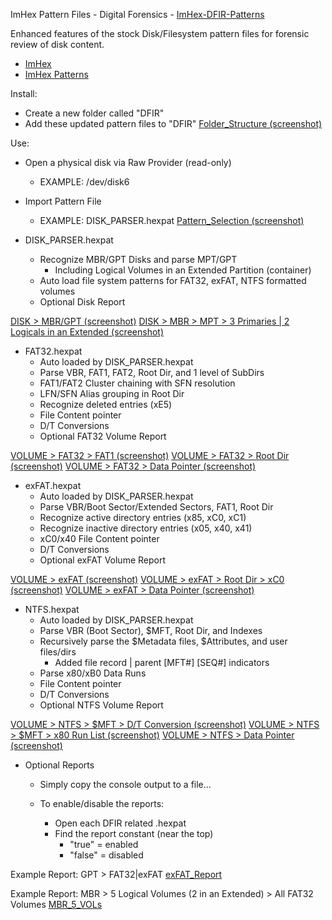 ImHex Pattern Files - Digital Forensics
	- [ImHex-DFIR-Patterns](https://github.com/Xtreme-Liberty/ImHex-DFIR-Patterns)

Enhanced features of the stock Disk/Filesystem pattern files for forensic review of disk content.
  - [ImHex](https://github.com/WerWolv/ImHex)
  - [ImHex Patterns](https://github.com/WerWolv/ImHex-Patterns)

Install:
  - Create a new folder called "DFIR"
  - Add these updated pattern files to "DFIR"
[Folder_Structure (screenshot)](https://github.com/Xtreme-Liberty/ImHex-DFIR-Patterns/blob/main/screenshots/1-Folder_Structure.png)

Use:
  - Open a physical disk via Raw Provider (read-only)
      - EXAMPLE: /dev/disk6
  - Import Pattern File
      - EXAMPLE: DISK_PARSER.hexpat
[Pattern_Selection (screenshot)](https://github.com/Xtreme-Liberty/ImHex-DFIR-Patterns/blob/main/screenshots/2-DISK_PARSER-Pattern.png)

  - DISK_PARSER.hexpat
      - Recognize MBR/GPT Disks and parse MPT/GPT
        - Including Logical Volumes in an Extended Partition (container) 
      - Auto load file system patterns for FAT32, exFAT, NTFS formatted volumes
      - Optional Disk Report

[DISK > MBR/GPT (screenshot)](https://github.com/Xtreme-Liberty/ImHex-DFIR-Patterns/blob/main/screenshots/3-DISK-HYBRID.png)
[DISK > MBR > MPT > 3 Primaries | 2 Logicals in an Extended (screenshot)](https://github.com/Xtreme-Liberty/ImHex-DFIR-Patterns/blob/main/screenshots/3a-DISK-MBR.png)
    
  - FAT32.hexpat
      - Auto loaded by DISK_PARSER.hexpat
      - Parse VBR, FAT1, FAT2, Root Dir, and 1 level of SubDirs
      - FAT1/FAT2 Cluster chaining with SFN resolution
      - LFN/SFN Alias grouping in Root Dir
      - Recognize deleted entries (xE5)
      - File Content pointer
      - D/T Conversions
      - Optional FAT32 Volume Report

[VOLUME > FAT32 > FAT1 (screenshot)](https://github.com/Xtreme-Liberty/ImHex-DFIR-Patterns/blob/main/screenshots/4-FAT32-1_SMALL_TXT.png)
[VOLUME > FAT32 > Root Dir (screenshot)](https://github.com/Xtreme-Liberty/ImHex-DFIR-Patterns/blob/main/screenshots/5-FAT32_ROOT_DIR.png)
[VOLUME > FAT32 > Data Pointer (screenshot)](https://github.com/Xtreme-Liberty/ImHex-DFIR-Patterns/blob/main/screenshots/6-FAT32_SFN_POINTER.png)

  - exFAT.hexpat
      - Auto loaded by DISK_PARSER.hexpat
      - Parse VBR/Boot Sector/Extended Sectors, FAT1, Root Dir
      - Recognize active directory entries (x85, xC0, xC1)
      - Recognize inactive directory entries (x05, x40, x41)
      - xC0/x40 File Content pointer
      - D/T Conversions
      - Optional exFAT Volume Report

[VOLUME > exFAT (screenshot)](https://github.com/Xtreme-Liberty/ImHex-DFIR-Patterns/blob/main/screenshots/7-exFAT-1.png)
[VOLUME > exFAT > Root Dir > xC0 (screenshot)](https://github.com/Xtreme-Liberty/ImHex-DFIR-Patterns/blob/main/screenshots/8-exFAT_xC0.png)
[VOLUME > exFAT > Data Pointer (screenshot)](https://github.com/Xtreme-Liberty/ImHex-DFIR-Patterns/blob/main/screenshots/9-exFAT-Data_Pointer.png)
  
   - NTFS.hexpat
      - Auto loaded by DISK_PARSER.hexpat
      - Parse VBR (Boot Sector), $MFT, Root Dir, and Indexes
      - Recursively parse the $Metadata files, $Attributes, and user files/dirs
          - Added file record | parent [MFT#] [SEQ#] indicators
      - Parse x80/xB0 Data Runs
      - File Content pointer
      - D/T Conversions
      - Optional NTFS Volume Report

[VOLUME > NTFS > $MFT > D/T Conversion (screenshot)](https://github.com/Xtreme-Liberty/ImHex-DFIR-Patterns/blob/main/screenshots/10-NTFS-DT.png)
[VOLUME > NTFS > $MFT > x80 Run List (screenshot)](https://github.com/Xtreme-Liberty/ImHex-DFIR-Patterns/blob/main/screenshots/11-NTFS-DATA_RUN.png)
[VOLUME > NTFS > Data Pointer (screenshot)](https://github.com/Xtreme-Liberty/ImHex-DFIR-Patterns/blob/main/screenshots/12-NTFS-DATA_POINTER.png)

  - Optional Reports
    - Simply copy the console output to a file...

    - To enable/disable the reports:
      - Open each DFIR related .hexpat
      - Find the report constant (near the top)
        - "true" = enabled
        - "false" = disabled

  Example Report: GPT > FAT32|exFAT
[exFAT_Report](https://github.com/Xtreme-Liberty/ImHex-DFIR-Patterns/blob/main/reports/exFAT_Report.txt)
  
  Example Report: MBR > 5 Logical Volumes (2 in an Extended) > All FAT32 Volumes
[MBR_5_VOLs](https://github.com/Xtreme-Liberty/ImHex-DFIR-Patterns/blob/main/reports/MBR_5_VOLs.txt)


